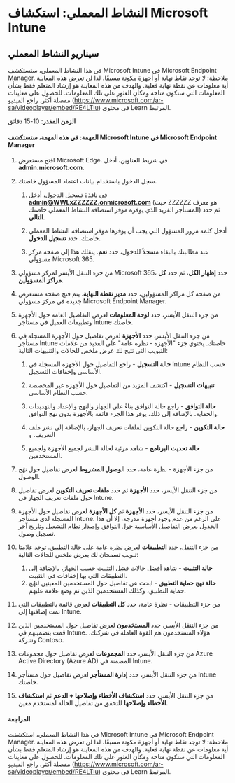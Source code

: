 ﻿---
lab:
    title: 'استكشاف Microsoft Intune'
    module: 'الوحدة 3، الدرس 6: وصف قدرات حلول الأمان في Microsoft: وصف أمان نقطة النهاية باستخدام Microsoft Intune'
---


# النشاط المعملي: استكشاف Microsoft Intune

## سيناريو النشاط المعملي

في هذا النشاط المعملي، ستستكشف Microsoft Intune في Microsoft Endpoint Manager. ملاحظة: لا توجد نقاط نهاية أو أجهزة مكونة مسبقًا، لذا لن تعرض هذه المعاينة أية معلومات عن نقطة نهاية فعلية. والهدف من هذه المعاينة هو إرشاد المتعلم فقط بشأن المعلومات التي ستكون متاحة ومكان العثور على تلك المعلومات.  للحصول على معاينات مفصلة أكثر، راجع الفيديو (<https://www.microsoft.com/ar-sa/videoplayer/embed/RE4LTIu>) في محتوى Learn المرتبط.

**الزمن المقدر**: 10-15 دقائق

#### المهمة: في هذه المهمة، ستستكشف Microsoft Intune في Microsoft Endpoint Manager

1. افتح مستعرض Microsoft Edge. في شريط العناوين، أدخل **admin.microsoft.com**.

1. سجل الدخول باستخدام بيانات اعتماد المسؤول خاصتك.
    1. في نافذة تسجيل الدخول، أدخل **admin@WWLxZZZZZZ.onmicrosoft.com** (حيث ZZZZZZ هو معرف المستأجر الفريد الذي يوفره موفر استضافة النشاط المعملي خاصتك) ثم حدد **التالي**.
    
    1. أدخل كلمة مرور المسؤول التي يجب أن يوفرها موفر استضافة النشاط المعملي خاصتك. حدد **تسجيل الدخول**.
    1. عند مطالبتك بالبقاء مسجلاً للدخول، حدد **نعم**. ينقلك هذا إلى صفحة مركز مسؤولي Microsoft 365.

1. من جزء التنقل الأيسر لمركز مسؤولي Microsoft 365، حدد **إظهار الكل**، ثم حدد **كل مراكز المسؤولين**.

1. من صفحة كل مراكز المسؤولين، حدد **مدير نقطة النهاية**.  يتم فتح صفحة مستعرض جديدة في مركز مسؤولي Microsoft Endpoint Manager.

1. من جزء التنقل الأيسر، حدد **لوحة المعلومات** لعرض التفاصيل العامة حول الأجهزة وتطبيقات العميل في مستأجر Intune خاصتك.

1. من جزء التنقل الأيسر، حدد **الأجهزة** لعرض تفاصيل حول الأجهزة المسجلة في مستأجر Intune خاصتك. يحتوي جزء "الأجهزة - نظرة عامة" على العديد من علامات التبويب التي تتيح لك عرض ملخص للحالات والتنبيهات التالية:
    1. **حالة التسجيل** - راجع التفاصيل حول الأجهزة المسجلة في Intune حسب النظام الأساسي وإخفاقات التسجيل.
    
    1. **تنبيهات التسجيل** - اكتشف المزيد من التفاصيل حول الأجهزة غير المخصصة حسب النظام الأساسي.
    1. **حالة التوافق** - راجع حالة التوافق بناءً على الجهاز والنهج والإعداد والتهديدات والحماية. بالإضافة إلى ذلك، يوفر هذا الجزء قائمة بالأجهزة بدون نهج التوافق.
    1. **حالة التكوين** - راجع حالة التكوين لملفات تعريف الجهاز، بالإضافة إلى نشر ملف التعريف. و
    1. **حالة تحديث البرنامج** - شاهد مرئية لحالة النشر لجميع الأجهزة ولجميع المستخدمين.

1. من جزء الأجهزة - نظرة عامة، حدد **الوصول المشروط** لعرض تفاصيل حول نهُج الوصول.

1. من جزء التنقل الأيسر، حدد **الأجهزة** ثم حدد **ملفات تعريف التكوين** لعرض تفاصيل حول ملفات تعريف الجهاز في Intune.

1. من جزء التنقل الأيسر، حدد **الأجهزة** ثم **كل الأجهزة** لعرض تفاصيل حول الأجهزة المسجلة لدى مستأجر Intune.  على الرغم من عدم وجود أجهزة مدرجة، إلا أن هذا الجدول يعرض التفاصيل الأساسية حول التوافق وإصدار نظام التشغيل وتاريخ آخر تسجيل وصول.

1. من جزء التنقل، حدد **التطبيقات** لعرض نظرة عامة على حالة التطبيق. توجد علامتا تبويب تسمحان لك بعرض ملخص للحالات التالية:
    1. **حالة التثبيت** - شاهد أفضل حالات فشل التثبيت حسب الجهاز، بالإضافة إلى التطبيقات التي بها إخفاقات في التثبيت.
    1. **حالة نهج حماية التطبيق** - ابحث عن تفاصيل حول المستخدمين المعينين لنهُج حماية التطبيق، وكذلك المستخدمين الذين تم وضع علامة عليهم.

1. من جزء التطبيقات - نظرة عامة، حدد **كل التطبيقات** لعرض قائمة بالتطبيقات التي تمت إضافتها إلى Intune.

1. من جزء التنقل الأيسر، حدد **المستخدمون** لعرض تفاصيل حول المستخدمين الذين قمت بتضمينهم في Intune. هؤلاء المستخدمون هم القوة العاملة في شركتك، وشركة Contoso.

1. من جزء التنقل الأيسر، حدد **المجموعات** لعرض تفاصيل حول مجموعات Azure Active Directory (Azure AD) المضمنة في Intune.

1. من جزء التنقل الأيسر، حدد **إدارة المستأجر** لعرض تفاصيل حول مستأجر Intune خاصتك.

1. من جزء التنقل الأيسر، حدد **استكشاف الأخطاء وإصلاحها + الدعم** ثم **استكشاف الأخطاء وإصلاحها** للتحقق من تفاصيل الحالة لمستخدم معين.

#### المراجعة

في هذا النشاط المعملي، استكشفت Microsoft Intune في Microsoft Endpoint Manager. ملاحظة: لا توجد نقاط نهاية أو أجهزة مكونة مسبقًا، لذا لن تعرض هذه المعاينة أية معلومات عن نقطة نهاية فعلية. والهدف من هذه المعاينة هو إرشاد المتعلم فقط بشأن المعلومات التي ستكون متاحة ومكان العثور على تلك المعلومات.  للحصول على معاينات مفصلة أكثر، راجع الفيديو (<https://www.microsoft.com/ar-sa/videoplayer/embed/RE4LTIu>) في محتوى Learn المرتبط.
